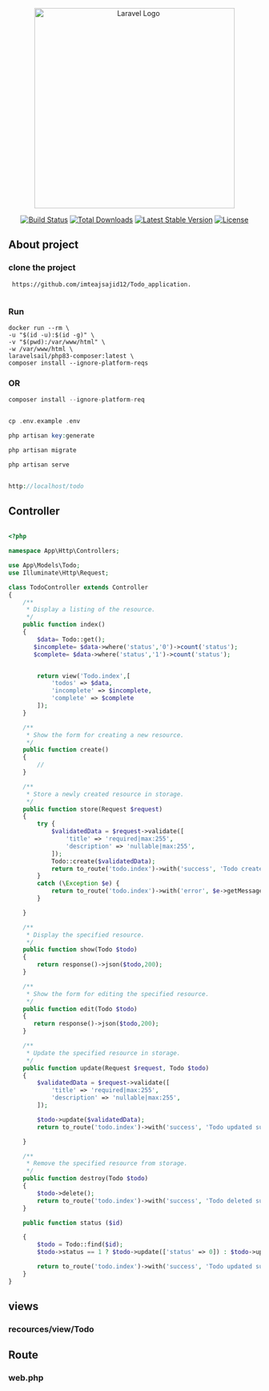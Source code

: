 <p align="center"><a href="https://laravel.com" target="_blank"><img src="https://raw.githubusercontent.com/laravel/art/master/logo-lockup/5%20SVG/2%20CMYK/1%20Full%20Color/laravel-logolockup-cmyk-red.svg" width="400" alt="Laravel Logo"></a></p>

<p align="center">
<a href="https://github.com/laravel/framework/actions"><img src="https://github.com/laravel/framework/workflows/tests/badge.svg" alt="Build Status"></a>
<a href="https://packagist.org/packages/laravel/framework"><img src="https://img.shields.io/packagist/dt/laravel/framework" alt="Total Downloads"></a>
<a href="https://packagist.org/packages/laravel/framework"><img src="https://img.shields.io/packagist/v/laravel/framework" alt="Latest Stable Version"></a>
<a href="https://packagist.org/packages/laravel/framework"><img src="https://img.shields.io/packagist/l/laravel/framework" alt="License"></a>
</p>

## About project

### clone the project

```
 https://github.com/imteajsajid12/Todo_application.
 
```
### Run

````
docker run --rm \
-u "$(id -u):$(id -g)" \
-v "$(pwd):/var/www/html" \
-w /var/www/html \
laravelsail/php83-composer:latest \
composer install --ignore-platform-reqs

````
### OR 
```php
composer install --ignore-platform-req

```

```php

cp .env.example .env

php artisan key:generate

php artisan migrate

php artisan serve


http://localhost/todo
```
## Controller

````php

<?php

namespace App\Http\Controllers;

use App\Models\Todo;
use Illuminate\Http\Request;

class TodoController extends Controller
{
    /**
     * Display a listing of the resource.
     */
    public function index()
    {
        $data= Todo::get();
       $incomplete= $data->where('status','0')->count('status');
       $complete= $data->where('status','1')->count('status');


        return view('Todo.index',[
            'todos' => $data,
            'incomplete' => $incomplete,
            'complete' => $complete
        ]);
    }

    /**
     * Show the form for creating a new resource.
     */
    public function create()
    {
        //
    }

    /**
     * Store a newly created resource in storage.
     */
    public function store(Request $request)
    {
        try {
            $validatedData = $request->validate([
                'title' => 'required|max:255',
                'description' => 'nullable|max:255',
            ]);
            Todo::create($validatedData);
            return to_route('todo.index')->with('success', 'Todo created successfully.');
        }
        catch (\Exception $e) {
            return to_route('todo.index')->with('error', $e->getMessage());
        }

    }

    /**
     * Display the specified resource.
     */
    public function show(Todo $todo)
    {
        return response()->json($todo,200);
    }

    /**
     * Show the form for editing the specified resource.
     */
    public function edit(Todo $todo)
    {
       return response()->json($todo,200);
    }

    /**
     * Update the specified resource in storage.
     */
    public function update(Request $request, Todo $todo)
    {
        $validatedData = $request->validate([
            'title' => 'required|max:255',
            'description' => 'nullable|max:255',
        ]);

        $todo->update($validatedData);
        return to_route('todo.index')->with('success', 'Todo updated successfully.');

    }

    /**
     * Remove the specified resource from storage.
     */
    public function destroy(Todo $todo)
    {
        $todo->delete();
        return to_route('todo.index')->with('success', 'Todo deleted successfully.');
    }

    public function status ($id)

    {
        $todo = Todo::find($id);
        $todo->status == 1 ? $todo->update(['status' => 0]) : $todo->update(['status' => 1]);

        return to_route('todo.index')->with('success', 'Todo updated successfully.');
    }
}
````


## views


### recources/view/Todo


## Route

### web.php 
